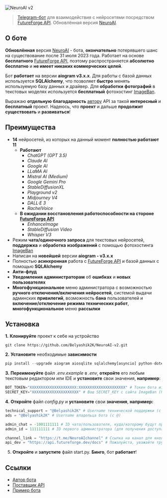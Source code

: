 ![NeuroAI v2](https://github.com/Belyashik2K/NeuroAI-v2/assets/126521808/33972e93-4b25-4dae-8a22-1934d753b847)
> [Telegram-бот](https://t.me/NeuroAItbot) для взаимодействия с нейросетями посредством [FutureForge API](https://api.futureforge.dev/docs#/). Обновлённая версия [NeuroAI](https://t.me/NeuroAIchannel).

## О боте
**Обновлённая** версия [NeuroAI](https://t.me/NeuroAIchannel) - бота, **окончательно** потерявшего шанс на существование после 31 июля 2023 года. Работает на основе **бесплатного** [FutureForge API](https://api.futureforge.dev/docs#/), поэтому распространяется **абсолютно бесплатно** и **не имеет никаких коммерческих целей**.

Бот **работает** на версии **aiogram v3.x.x**. Для работы с базой данных используется **SQLAlchemy**, что позволяет **быстро** менять используемую базу данных и драйвер. Для **обработки** **фотографий** в текстовых моделях используется **бесплатный** фотохостинг [ImageBan](https://imageban.ru/). 

Выражаю **отдельную** **благодарность** [автору](https://t.me/futureforge_channel) API за такой **интересный** и **бесплатный** проект. Надеюсь, что **проект** и дальше **продолжит** **существовать** и **развиваться**!

## Преимущества
* **14** нейросетей, из которых на данный момент **полностью работают** **11**
  * **Работают**
    * _ChatGPT (GPT 3.5)_
    * _Claude AI_
    * _Google AI_
    * _LLaMA AI_
    * _Mistral AI (Medium)_
    * _Google Gemini Pro_
    * _StableDiffusionXL_
    * _Playground v2_
    * _Midjourney V4_
    * _DALL·E 3_
    * _RachelVoice_
  * **В ожидании восстановления работоспособности на стороне [FutureForge API](https://api.futureforge.dev/docs#/)**
    * _EnhanceImage_
    * _StableDiffusion Video_
    * _Whisper V3_
* Режим **чата/одиночного запроса** для текстовых нейросетей, **поддержка** и **обработка** **изображений** с помощью фотохостинга [ImageBan](https://imageban.ru/)
* Написан на **новейшей** версии **aiogram - v3.x.x**
* Полностью **асинхронная** работа с [FutureForge API](https://api.futureforge.dev/docs#/) и базой данных с помощью **SQLAlchemy**
* **Анти-флуд**
* **Уведомления** **администраторам** об **ошибках** и **новых пользователях**
* **Многофункциональное** меню администратора с возможностью **ручного отключения/включения нейросетей**, системой выдачи админских **привилегий**, возможность **бана** пользователей и **включение/отключение режима технических работ**, **многофункциональное** меню **рассылки**
## Установка
**1.** **Клонируйте** проект к себе на устройство
```
git clone https://github.com/Belyashik2K/NeuroAI-v2.git
```
**2.** **Установите** необходимые **зависимости**
```python
pip install --upgrade aiogram aiosqlite sqlalchemy[asyncio] python-dotenv cachetools
```
**3.** **Переименуйте** файл _.env.example_ в _.env_, **откройте** его любым текстовым редактором или IDE и **установите** свои значения, **например**:
```python
BOT_TOKEN="XXXXXXXXXXXXXXXXXXXXX:XXXXXXXXXXXXXXXXXXXXX" # Токен бота из @BotFather
SECRET_KEY="XXXXXXXXXXXXXXXXXXXXX" # Ваш SECRET_KEY с сайта ImageBan (https://imageban.ru/u/profile >>> SECRET_KEY)
```
**4.** **Откройте** файл _config.py_ и **установите** свои **значения**, **например:**
```python
technical_support = "@Belyashik2K" # Username технической поддержки (с @)
ads = "@Belyashik2K" # Username владельца бота (с @)

admin_chat = -1001111111 # ID чата/пользователя, куда/которому будут приходить уведомления об ошибках/новых пользователях
admin_id = 111111111 # ID первого администратора (для получения доступа в "👨‍💻 Админ-панель")

channel_link = "https://t.me/NeuroAIchannel" # Ссылка на канал для кнопки "📢 Наш канал"
api_dev = "https://api.futureforge.dev/docs" # Пожалуйста, уважайте труд автора API, не меняйте эту ссылку! Спасибо!
```
5. **Откройте** и **запустите** файл start.py. **Бинго**, бот **работает**!

## Ссылки
* [Автор бота](https://t.me/belyashik2k)
* [Поставщик API](https://api.futureforge.dev/docs#/)
* [Пример бота](https://t.me/NeuroAItbot)
